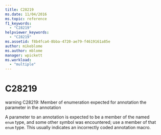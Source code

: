 ```yaml
---
title: C28219
ms.date: 11/04/2016
ms.topic: reference
f1_keywords:
  - "C28219"
helpviewer_keywords:
  - "C28219"
ms.assetid: f8b4fca4-8bba-4720-ae79-f4619161a85e
author: mikeblome
ms.author: mblome
manager: wpickett
ms.workload:
  - "multiple"
---
```

# C28219
warning C28219: Member of enumeration expected for annotation the parameter in the annotation

 A parameter to an annotation is expected to be a member of the named `enum` type, and some other symbol was encountered; use a member of that `enum` type. This usually indicates an incorrectly coded annotation macro.
